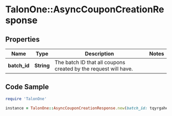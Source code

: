 # TalonOne::AsyncCouponCreationResponse

## Properties

Name | Type | Description | Notes
------------ | ------------- | ------------- | -------------
**batch_id** | **String** | The batch ID that all coupons created by the request will have. | 

## Code Sample

```ruby
require 'TalonOne'

instance = TalonOne::AsyncCouponCreationResponse.new(batch_id: tqyrgahe)
```



